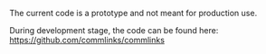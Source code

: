 The current code is a prototype and not meant for production use.

During development stage, the code can be found here:
https://github.com/commlinks/commlinks
